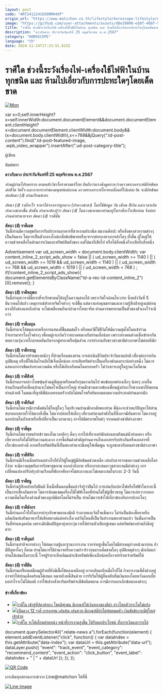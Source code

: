 ```yaml
---
layout: post
code: "ART2411241656RMH4XP"
origin_url: "https://www.matichon.co.th/lifestyle/horoscope-lifestyle/news_4915661"
image: "https://github.com/user-attachments/assets/d8e39098-e58f-4887-9a97-b893183ec72d"
title: "ราศีใด ช่วงนี้ระวังเรื่องไฟ-เครื่องใช้ไฟฟ้าในบ้าน ทุกชนิด และ ห้ามไปเอี่ยวกับการปะทะใดๆโดยเด็ดขาด"
description: "ดาวกับดวง ประจำวันจันทร์ที่ 25 พฤศจิกายน พ.ศ.2567"
category: "HOROSCOPE"
language: "th"
date: 2024-11-24T17:23:51.615Z
---
```


# ราศีใด ช่วงนี้ระวังเรื่องไฟ-เครื่องใช้ไฟฟ้าในบ้าน ทุกชนิด และ ห้ามไปเอี่ยวกับการปะทะใดๆโดยเด็ดขาด

[![](https://www.matichon.co.th/wp-content/uploads/2024/11/Mon-3.jpg "Mon")](https://www.matichon.co.th/wp-content/uploads/2024/11/Mon-3.jpg)

var x=0;self.innerHeight?x=self.innerWidth:document.documentElement&&document.documentElement.clientHeight?x=document.documentElement.clientWidth:document.body&&(x=document.body.clientWidth),x<=768&&jQuery(".td-post-content").find(".td-post-featured-image, .wpb\_video\_wrapper").insertAfter(".ud-post-category-title");

ผู้เขียน

พิมพ์พรร

**ดาวกับดวง ประจำวันจันทร์ที่ 25 พฤศจิกายน พ.ศ.2567**

_ท่านผู้อ่านโปรดทราบ ตามหลักวิชาโหราศาสตร์ไทย ยึดถือว่าแรงดึงดูดระหว่างดาวพระเคราะห์มีอิทธิพลต่อชีวิต จิตใจ และการกระทำของมนุษย์แต่ละคน ดาวพระเคราะห์โคจรเคลื่อนที่ไปแต่ละวัน จะมีอิทธิพลต่อลัคนา (ลั) ผ่านเรือนชะตา_

_ลัคนา (ลั) ราศีอะไร จะหาได้จากการผูกดวง (ทำดวงชะตา) โดยใช้ข้อมูล วัน เดือน ปีเกิด และเวลาเกิดทำดวงชะตาขึ้น ดังนั้น ท่านจะต้องรู้ว่า ลัคนา (ลั) ในดวงชะตาของท่านอยู่ในราศีอะไรเสียก่อน จึงค่อยอ่านคำทำนายจาก ลัคนา (ลั) ราศีนั้น_

**ลัคนา (ลั) ราศีเมษ**  
วันนี้ท่านมีความสุขกับการรับประทานอาหารที่สวยงามประณีต ชมงานศิลปะ หรือสิ่งของสวยงามต่างๆ เป็นอันมาก ไม่ควรเป็นตัวกลางไกล่เกลี่ยข้อพิพาทหรือเจรจาต่อรองทางการค้าใดๆ ทั้งสิ้น ผู้ใหญ่ให้ความช่วยเหลือในด้านการเงินและทรัพย์สินสิ่งของ แต่ได้มาก็เสียไป หรือได้สิ่งหนึ่งก็จะเสียอีกสิ่งหนึ่ง

Advertisement var ud\_screen\_width = document.body.clientWidth; var content\_inline\_2\_script\_ads\_show = false || ( ud\_screen\_width >= 1140 ) || ( ud\_screen\_width >= 1019 && ud\_screen\_width < 1140 ) || ( ud\_screen\_width >= 768 && ud\_screen\_width < 1019 ) || ( ud\_screen\_width < 768 ) ; if(!content\_inline\_2\_script\_ads\_show){ document.getElementsByClassName("td-a-rec-id-content\_inline\_2")\[0\].remove(); }

**ลัคนา (ลั) ราศีพฤษภ**  
วันนี้ท่านชาวราศีนี้ยากที่จะรักษาตนให้อยู่ในความสงบได้ เพราะจิตใจอ่อนไหวง่าย ซึ่งหลังวันที่ 5 ธันวาคมไปแล้ว เหตุการณ์ท้าทายจิตใจต่างๆ จะดีขึ้น แต่ดาวแห่งคุณธรรมและความรู้สึกฝ่ายสูงแม้อ่อนแรงก็ยังส่องแสงถึงท่าน จะไม่เพลี่ยงพล้ำแก่อำนาจโทสะจริต ท่านควรพยายามเป็นตัวของตัวเองไว้จะดีกว่า

**ลัคนา (ลั) ราศีเมถุน**  
วันนี้ท่านจะได้ชมละครหรือการแสดงที่ชื่นชมสมใจ หรือพบวิธีใช้ชีวิตให้มีความสุขได้โดยเข้าร่วมกิจกรรมจรรโลงใจต่างๆ เพื่อนฝูงจะเกิดวิวาทบาดหมางกับท่านเล็กน้อย เพราะต่างคนต่างแข็งเข้าหากัน พบความวุ่นวายโกลาหลอันเกิดจากคู่ครองหรือหุ้นส่วน การทำงานกับชาวต่างชาติต่างภาษาไม่ค่อยดีนัก

**ลัคนา (ลั) ราศีกรกฎ**  
วันนี้ท่านไม่ควรย้ายของหนักๆ ที่บ้านเรือนของท่าน การดำเนินชีวิตประจำวันตามปกติ เสี่ยงต่อการเกิดอุบัติเหตุ หรือที่ให้เกิดโรคภัยไข้เจ็บเล็กน้อย การเสียทรัพย์จะเป็นเครื่องฟาดเคราะห์อย่างหนึ่ง ไม่ควรแสดงอาการขัดแย้งทางความคิด หรือโต้เถียงกับคนในครอบครัว ไม่ว่าเขาจะอยู่ในฐานะใดก็ตาม

**ลัคนา (ลั) ราศีสิงห์**  
วันนี้ท่านอาจกล่าวโทษหุ้นส่วนคู่สัญญาหรือคนรักรุนแรงเกินไป พบข้อบกพร่องเล็กๆ น้อยๆ ภายในบ้านเรือนหรือเพื่อนบ้านจะไม่พอใจเป็นการใหญ่ ท่านชักชวนพวกพ้องเพื่อนฝูงทำอะไรพวกเขาก็ยินยอมท่านด้วยดี ในขณะที่ญาติพี่น้องครอบครัวกลับไม่สนใจหรือยินยอมตามความประสงค์ท่านมากนัก

**ลัคนา (ลั) ราศีกันย์**  
วันนี้ท่านไม่ควรมีการตัดต้นไม้ใหญ่ใดๆ ในบริเวณบ้านพักอาศัยของท่าน พี่น้องจะช่วยแก้ปัญหาให้ท่านสบายอกสบายใจได้มากยิ่งขึ้น ไม่ควรปล่อยให้เด็กๆ เที่ยวเตร่ตามลำพังในที่ซึ่งอาจมีอันตราย ไม่ควรอยู่นอกบ้านในป่าเขาหรือที่เปลี่ยวเป็นเวลานานๆ อาจได้มิตรภาพใหม่ๆ จากคนต่างชาติต่างภาษา

**ลัคนา (ลั) ราศีตุล**  
วันนี้ท่านไม่ควรขนย้ายข้าวของในเวลาดึกๆ ดื่นๆ การไปเที่ยวเตร่พักผ่อนตามริมแม่น้ำลำคลอง หรือเที่ยวทางเรือไม่ได้รับความสะดวก การซื้อสินค้าสำคัญท่านควรเก็บเอกสารรับประกันหรือเอกสารที่เกี่ยวข้องอย่างดี ลาภหรือทรัพย์สินที่เป็นของท่านจะมีเหตุให้เพิ่มพูน จะถูกชะตากับคนต่างชาติต่างภาษา

**ลัคนา (ลั) ราศีพิจิก**  
วันนี้ท่านมีเรื่องเดือดร้อนอย่างไรก็ยังไร้ผู้ใหญ่ผู้มีอิทธิพลช่วยเหลือ เอ่ยปากเจรจาขอความช่วยเหลือใครก็ง่าย จะมีความสุขกับการรักษาสุขภาพ ออกกำลังกาย หรือการสะสมอาวุธสวยงามมีค่าต่างๆ การเปลี่ยนแปลงปรับปรุงบ้านเรือนที่พักอาศัยอาจไม่สะดวกและไม่เหมาะสมในระยะ 2-3 วันนี้

**ลัคนา (ลั) ราศีธนู**  
วันนี้ท่านรู้สึกคล้ายกับฝันดี ซึ่งเมื่อตื่นนอนขึ้นแล้วจึงรู้ว่าฝันไป การเล่นกับเปลวไฟหรือไฟฟ้าในระยะนี้เป็นการเสี่ยงอันตราย ไม่ควรซ่อมแซมเครื่องใช้ไฟฟ้าโดยที่ท่านไม่ใช่ผู้เชี่ยวชาญ ไม่ควรเอ่ยวาจาออกความเห็นในเรื่องส่วนตัวของญาติมิตรโดยไม่จำเป็น ท่านไม่ควรเข้าไปเกี่ยวข้องกับการปะทะใดๆ

**ลัคนา (ลั) ราศีมังกร**  
วันนี้ท่านเอาใจใส่ในการบำรุงรักษาพลานามัยดี ร่างกายและจิตใจแข็งแรง ไม่จำเป็นต้องซื้อยาหรือผลิตภัณฑ์เสริมอาหารให้เสียสตางค์แต่อย่างใด แต่วันไหนที่เป็นวันทำงานของท่านแล้ว วันนั้นอาจเป็นวันที่ท่านหงุดหงิด เพราะมักมีแต่ปัญหายุ่งยากวุ่นวายให้ท่านหัวเสียอยู่เสมอ แต่ทรัพย์ของท่านยังดีอยู่มาก

**ลัคนา (ลั) ราศีกุมภ์**  
วันนี้ท่านทำกิจการต่างๆ ได้สมความรู้และฐานะการงาน รายจ่ายสูงขึ้นโดยไม่มีสาเหตุล่วงหน้ามาก่อน ถ้ามีปัญหาใดๆ ก็ตาม ท่านไม่ควรใช้อำนาจหรือความก้าวร้าวรุนแรงเด็ดขาดใดๆ อุบัติเหตุต่างๆ มักเกิดแก่ท่านได้เสมอในระยะนี้ โจรผู้ร้ายจะฮึกเหิมแม้จะชิงทรัพย์เพียงเล็กน้อยก็อาจทำร้ายเจ้าทรัพย์ได้

**ลัคนา (ลั) ราศีมีน**  
วันนี้ท่านเปรียบเสมือนผู้ป่วยที่ยังมีเชื้อไข้หลงเหลืออยู่ อาจกลับมาอีกเมื่อไรก็ได้ กิจการงานที่คั่งค้างอยู่อาจทำให้ท่านเดือดร้อนได้เสมอ หมายถึงหนี้สินด้วย การริเริ่มให้ผู้อื่นหยิบยืมเงินทองโดยหวังดอกเบี้ยผลกำไรจะไม่ได้ผลดี การให้เช่าอสังหาริมทรัพย์จะมีข้อผิดพลาด อาจมีการบอกเลิกข้อตกลงต่างๆ

#### ข่าวที่เกี่ยวข้อง

*   [![](https://www.matichon.co.th/wp-content/uploads/2024/11/D-1-3.jpg)ราศีใด เข้าสู่สัปดาห์ทอง โชคดีพุ่งชน มีเกณฑ์ได้เงินทองของมีค่า สาวโสดหัวกระไดไม่แห้ง](https://www.matichon.co.th/lifestyle/horoscope-lifestyle/news_4913749)
*   [![](https://www.matichon.co.th/wp-content/uploads/2024/11/ดวงรายวัน12ราศี-728x520-เสา-2.jpg)เปิดดวง 12 ราศี การลงทุน เล่นหุ้น เล่นหวย มีเกณฑ์ดีถ้าไม่ทุ่มหมดตัว เงินขัดข้องจะมีผู้ใหญ่เข้าช่วย](https://www.matichon.co.th/lifestyle/horoscope-lifestyle/news_4911779)
*   [![](https://www.matichon.co.th/wp-content/uploads/2024/11/ดวงรายวัน12ราศี-728x520-ศุก-2.jpg)ราศีใด จะได้เลื่อนตำแหน่ง หน้าที่การงานสูงขึ้น ได้รับผลประโยชน์ ทั้งการเงินและรายได้](https://www.matichon.co.th/lifestyle/horoscope-lifestyle/news_4909582)

document.querySelectorAll(".relate-news a").forEach(function(element) { element.addEventListener("click", function() { var dataIndex = this.getAttribute("data-index"); var dataUrl = this.getAttribute("data-url"); dataLayer.push({ "event": "track\_event", "event\_category": "recommend\_content", "event\_action": "click\_button", "event\_label": dataIndex + " | " + dataUrl }); }); });

[![QR Code](https://www.matichon.co.th/wp-content/uploads/2023/07/wob1371z.jpg)](https://lin.ee/ht0nDxX)

เกาะติดทุกสถานการณ์จาก Line@matichon ได้ที่นี่

[![Line Image](https://www.matichon.co.th/wp-content/uploads/2023/07/th.png)](https://lin.ee/ht0nDxX)
